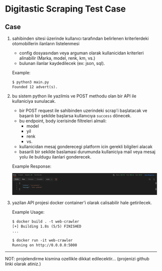 # Digitastic Scraping Test Case

## Case

1. sahibinden sitesi üzerinde kullanıcı tarafından belirlenen kriterlerdeki otomobillerin ilanların listelenmesi
     - config dosyasından veya arguman olarak kullanicidan kriterleri alinabilir (Marka, model, renk, km, vs.)
     - bulunan ilanlar kaydedilecek (ex: json, sql).
  
   Example:

   ```shell
   $ python3 main.py
   Founded 12 advert(s). 
   ```

2. bu sistem python ile yazilmis ve POST methodu olan bir API ile kullaniciya sunulacak.
     - bir POST request ile sahibinden uzerindeki scrap'i başlatacak ve başarılı bir şekilde başlarsa kullanıcıya `success` dönecek.
     - bu endpoint, body icerisinde filtreleri almali:
       - model
       - yil
       - renk
       - vs.
     - kullanicidan mesaj gonderecegi platform icin gerekli bilgileri alacak
     - basarili bir sekilde baslamasi durumunda kullaniciya mail veya mesaj yolu ile buldugu ilanlari gonderecek.

   Example Response:

   ![ex-ss](./data/ex.png)
3. yazilan API projesi docker container'i olarak calisabilir hale getirilecek.

   Example Usage:

   ```shell
   $ docker build . -t web-crawler
   [+] Building 1.8s (5/5) FINISHED
   ...
   ```

   ```shell
   $ docker run -it web-crawler
   Running on http://0.0.0.0:5000
   ```

---

NOT: projelendirme kismina ozellikle dikkat edilecektir... (projenizi github linki olarak atiniz.)
